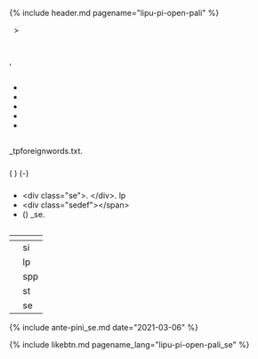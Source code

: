 {% include header.md pagename="lipu-pi-open-pali" %}

<div class="se">

[<span style="background-color:#574500;"><i class='twa twa-house'></i></span>](https://joelthomastr.github.io/tokipona/README_se)&nbsp;&nbsp;>&nbsp;&nbsp;<i class='twa twa-page-facing-up'></i><i class='twa twa-backhand-index-pointing-down'></i>

# <i class='twa twa-speaking-head'></i><i class='twa twa-face-without-mouth'></i>

<i class='twa twa-backhand-index-pointing-down'></i><i class='twa twa-play-button'></i><i class='twa twa-page-facing-up'></i><i class='twa twa-backhand-index-pointing-left'></i><i class='twa twa-left-arrow-curving-right'></i><i class='twa twa-backhand-index-pointing-down'></i><i class="twa twa-division-sign"></i><i class='twa twa-backhand-index-pointing-left'></i><i class='twa twa-thought-balloon'></i><i class='twa twa-framed-picture'></i><i class='twa twa-fast-forward-button'></i><i class='twa twa-page-facing-up'></i><i class='twa twa-wrapped-gift'></i><i class='twa twa-upwards-button'></i><i class='twa twa-backhand-index-pointing-left'></i><i class='twa twa-wrench'></i><i class='twa twa-page-facing-up'></i><i class='twa twa-backhand-index-pointing-down'></i><i class="twa twa-minus-sign"></i><i class='twa twa-backhand-index-pointing-left'></i><i class='twa twa-unlocked'></i><i class='twa twa-fast-forward-button'></i><i class='twa twa-raised-fist'></i><i class='twa twa-backhand-index-pointing-left'></i><i class='twa twa-left-arrow-curving-right'></i><i class='twa twa-page-facing-up'></i><i class='twa twa-wrapped-gift'></i><i class='twa twa-upwards-button'></i><i class='twa twa-backhand-index-pointing-left'></i><i class='twa twa-wrench'></i><i class='twa twa-page-facing-up'></i><i class='twa twa-backhand-index-pointing-down'></i><i class="twa twa-minus-sign"></i><i class='twa twa-backhand-index-pointing-down'></i><i class='twa twa-upwards-button'></i><i class='twa twa-backhand-index-pointing-left'></i><i class='twa twa-outbox-tray'></i><i class='twa twa-fast-forward-button'></i><i class='twa twa-speech-balloon'></i><i class='twa twa-backhand-index-pointing-down'></i><i class='twa twa-left-arrow-curving-right'></i><i class='twa twa-backhand-index-pointing-up'></i><i class="twa twa-division-sign"></i><i class='twa twa-page-facing-up'></i><i class='twa twa-stop-button'></i><i class='twa twa-unlocked'></i><i class='twa twa-raised-fist'></i><i class="twa twa-minus-sign"></i>

<i class='twa twa-unlocked'></i><i class='twa twa-upwards-button'></i><i class='twa twa-backhand-index-pointing-left'></i><i class='twa twa-wrench'></i><i class='twa twa-page-facing-up'></i><i class='twa twa-stop-button'></i><i class='twa twa-unlocked'></i><i class='twa twa-raised-fist'></i><i class='twa twa-round-pushpin'></i><i class='twa twa-motorway'></i><i class='twa twa-backhand-index-pointing-down'></i><i class="twa twa-division-sign"></i><i class='twa twa-page-facing-up'></i><i class='twa twa-backhand-index-pointing-down'></i><i class='twa twa-play-button'></i><i class='twa twa-page-facing-up'></i><i class='twa twa-family'></i><i class="twa twa-minus-sign"></i><i class='twa twa-backhand-index-pointing-left'></i><i class='twa twa-thought-balloon'></i><i class='twa twa-cross-mark'></i><i class='twa twa-shuffle-tracks-button'></i><i class='twa twa-fast-forward-button'></i><i class='twa twa-page-facing-up'></i><i class='twa twa-family'></i><i class="twa twa-minus-sign"></i><i class='twa twa-backhand-index-pointing-down'></i><i class='twa twa-upwards-button'></i><i class='twa twa-backhand-index-pointing-left'></i><i class='twa twa-wrench'></i><i class='twa twa-gear'></i><i class='twa twa-stop-button'></i><i class='twa twa-raised-fist'></i><i class='twa twa-balance-scale'></i><i class="twa twa-minus-sign"></i><i class='twa twa-gear'></i><i class='twa twa-backhand-index-pointing-down'></i><i class='twa twa-play-button'></i><i class='twa twa-eyes'></i><i class='twa twa-fast-forward-button'></i><i class='twa twa-page-facing-up'></i><i class='twa twa-family'></i><i class='twa twa-play-button'></i><i class='twa twa-raised-fist'></i><i class='twa twa-fast-forward-button'></i><i class='twa twa-page-facing-up'></i><i class='twa twa-wrapped-gift'></i><i class='twa twa-balance-scale'></i><i class='twa twa-page-facing-up'></i><i class='twa twa-family'></i><i class="twa twa-minus-sign"></i><i class='twa twa-backhand-index-pointing-down'></i><i class='twa twa-upwards-button'></i><i class='twa twa-backhand-index-pointing-left'></i><i class='twa twa-wrench'></i><i class='twa twa-cross-mark'></i><i class='twa twa-page-facing-up'></i><i class='twa twa-family'></i>, <i class='twa twa-backhand-index-pointing-left'></i><i class='twa twa-wrench'></i><i class='twa twa-page-facing-up'></i><i class='twa twa-wrapped-gift'></i><i class="twa twa-minus-sign"></i>

## <i class='twa twa-motorway'></i><i class='twa twa-raised-fist'></i><i class='twa twa-wrench'></i><i class='twa twa-stop-button'></i><i class='twa twa-page-facing-up'></i><i class='twa twa-stop-button'></i><i class='twa twa-unlocked'></i><i class='twa twa-raised-fist'></i>

<i class='twa twa-keycap'></i><i class='twa twa-index-pointing-up'></i><i class='twa twa-upwards-button'></i><i class='twa twa-waving-hand'></i><i class='twa twa-framed-picture'></i><i class='twa twa-fast-forward-button'></i><i class='twa twa-page-facing-up'></i><i class='twa twa-wrapped-gift'></i><i class='twa twa-backhand-index-pointing-left'></i><i class='twa twa-round-pushpin'></i><i class='twa twa-page-facing-up'></i><i class='twa twa-stop-button'></i><i class='twa twa-unlocked'></i><i class='twa twa-raised-fist'></i><i class="twa twa-minus-sign"></i>

<i class='twa twa-keycap'></i><i class='twa twa-victory-hand'></i><i class='twa twa-upwards-button'></i><i class='twa twa-waving-hand'></i><i class='twa twa-outbox-tray'></i><i class='twa twa-fast-forward-button'></i><i class='twa twa-page-facing-up'></i><i class='twa twa-stop-button'></i><i class='twa twa-unlocked'></i><i class='twa twa-raised-fist'></i><i class='twa twa-left-arrow-curving-right'></i><i class='twa twa-gear'></i><i class='twa twa-stop-button'></i><i class='twa twa-shuffle-tracks-button'></i><i class='twa twa-motorway'></i><i class="twa twa-minus-sign"></i><i class='twa twa-gear'></i><i class='twa twa-backhand-index-pointing-down'></i><i class='twa twa-play-button'></i><i class='twa twa-eyes'></i><i class='twa twa-fast-forward-button'></i><i class='twa twa-page-facing-up'></i><i class='twa twa-stop-button'></i><i class='twa twa-unlocked'></i><i class='twa twa-raised-fist'></i><i class='twa twa-play-button'></i><i class='twa twa-raised-fist'></i><i class='twa twa-fast-forward-button'></i><i class='twa twa-page-facing-up'></i><i class='twa twa-chequered-flag'></i><i class='twa twa-round-pushpin'></i><i class='twa twa-motorway'></i><i class='twa twa-framed-picture'></i><i class='twa twa-infinity'></i><i class='twa twa-stop-button'></i><i class='twa twa-busts-in-silhouette'></i><i class='twa twa-page-facing-up'></i><i class='twa twa-stop-button'></i><i class='twa twa-bust-in-silhouette'></i><i class='twa twa-input-symbols'></i><i class='twa twa-speaking-head'></i><i class='twa twa-plus-sign'></i><i class='twa twa-page-facing-up'></i><i class='twa twa-bow-and-arrow'></i><i class='twa twa-dashing-away'></i><i class='twa twa-two-hearts'></i><i class='twa twa-family'></i><i class='twa twa-down-arrow'></i><i class='twa twa-motorway'></i><i class='twa twa-input-symbols'></i><i class="twa twa-minus-sign"></i><i class='twa twa-gear'></i><i class='twa twa-stop-button'></i><i class='twa twa-shuffle-tracks-button'></i><i class='twa twa-motorway'></i><i class='twa twa-play-button'></i><i class='twa twa-raised-fist'></i><i class='twa twa-fast-forward-button'></i><i class='twa twa-page-facing-up'></i><i class='twa twa-chequered-flag'></i><i class='twa twa-left-arrow-curving-right'></i><i class="twa twa-division-sign"></i>
- <i class='twa twa-framed-picture'></i><i class='twa twa-input-symbols'></i><i class='twa twa-raised-hand'></i><i class='twa twa-anchor'></i><i class='twa twa-framed-picture'></i><i class='twa twa-record-button'></i><i class='twa twa-backhand-index-pointing-down'></i><i class='twa twa-anchor'></i><i class='twa twa-input-symbols'></i>
- <i class='twa twa-framed-picture'></i><i class='twa twa-thumbs-up'></i>
- <i class='twa twa-framed-picture'></i><i class='twa twa-thumbs-up'></i><i class='twa twa-thumbs-up'></i>
- <i class='twa twa-framed-picture'></i><i class='twa twa-droplet'></i>
- <i class='twa twa-framed-picture'></i><i class='twa twa-red-heart'></i>

## <i class='twa twa-spiral-shell'></i><i class='twa twa-elephant'></i><i class='twa twa-stop-button'></i><i class='twa twa-page-facing-up'></i><i class='twa twa-stop-button'></i><i class='twa twa-unlocked'></i><i class='twa twa-raised-fist'></i>

### <i class='twa twa-keycap'></i><i class='twa twa-index-pointing-up'></i>

<i class='twa twa-page-facing-up'></i><i class='twa twa-stop-button'></i><i class='twa twa-unlocked'></i><i class='twa twa-raised-fist'></i><i class='twa twa-upwards-button'></i><i class='twa twa-backhand-index-pointing-left'></i><i class='twa twa-wrench'></i><i class='twa twa-cross-mark'></i><i class='twa twa-package'></i><i class='twa twa-speech-balloon'></i><i class='twa twa-stop-button'></i><i class='twa twa-framed-picture'></i><i class='twa twa-thumbs-up'></i><i class='twa twa-left-arrow-curving-right'></i><i class='twa twa-speech-balloon'></i><i class="twa twa-minus-sign"></i><i class='twa twa-backhand-index-pointing-left'></i><i class='twa twa-wrench'></i><i class='twa twa-framed-picture'></i><i class='twa twa-elephant'></i><i class='twa twa-round-pushpin'></i><i class='twa twa-framed-picture'></i><i class='twa twa-input-symbols'></i><i class='twa twa-raised-hand'></i><i class='twa twa-anchor'></i><i class='twa twa-framed-picture'></i><i class='twa twa-record-button'></i><i class='twa twa-backhand-index-pointing-down'></i><i class='twa twa-anchor'></i><i class='twa twa-input-symbols'></i><i class="twa twa-minus-sign"></i><i class='twa twa-backhand-index-pointing-down'></i><i class='twa twa-play-button'></i><i class='twa twa-right-arrow-curving-left'></i><i class='twa twa-backhand-index-pointing-down'></i><i class="twa twa-division-sign"></i><i class='twa twa-backhand-index-pointing-left'></i><i class='twa twa-thought-balloon'></i><i class='twa twa-framed-picture'></i><i class='twa twa-wrench'></i><i class='twa twa-alarm-clock'></i><i class='twa twa-mouse-face'></i><i class="twa twa-minus-sign"></i><i class='twa twa-package'></i><i class='twa twa-speech-balloon'></i><i class='twa twa-play-button'></i><i class='twa twa-thought-balloon'></i><i class='twa twa-fast-forward-button'></i><i class='twa twa-alarm-clock'></i><i class='twa twa-open-hands'></i><i class="twa twa-minus-sign"></i><i class='twa twa-gear'></i><i class='twa twa-stop-button'></i><i class='twa twa-shuffle-tracks-button'></i><i class='twa twa-motorway'></i><i class='twa twa-play-button'></i><i class='twa twa-shuffle-tracks-button'></i><i class='twa twa-fast-forward-button'></i><i class='twa twa-speech-balloon'></i><i class='twa twa-round-pushpin'></i><i class='twa twa-framed-picture'></i><i class='twa twa-input-symbols'></i><i class='twa twa-raised-hand'></i><i class='twa twa-anchor'></i><i class='twa twa-framed-picture'></i><i class='twa twa-record-button'></i><i class='twa twa-backhand-index-pointing-down'></i><i class='twa twa-anchor'></i><i class='twa twa-input-symbols'></i><i class='twa twa-left-arrow-curving-right'></i><i class='twa twa-package'></i><i class='twa twa-speech-balloon'></i><i class='twa twa-thumbs-up'></i><i class="twa twa-minus-sign"></i>

<i class='twa twa-thinking-face'></i><i class='twa twa-left-arrow-curving-right'></i><i class='twa twa-backhand-index-pointing-down'></i><i class='twa twa-upwards-button'></i><i class='twa twa-backhand-index-pointing-left'></i><i class='twa twa-wrench'></i><i class='twa twa-page-facing-up'></i><i class='twa twa-mouse-face'></i><i class='twa twa-stop-button'></i><i class='twa twa-speech-balloon'></i><i class='twa twa-backhand-index-pointing-down'></i><i class="twa twa-division-sign"></i><span class="sedef">_tpforeignwords.txt.</span> <i class='twa twa-gear'></i><i class='twa twa-stop-button'></i><i class='twa twa-shuffle-tracks-button'></i><i class='twa twa-motorway'></i><i class='twa twa-play-button'></i><i class='twa twa-eyes'></i><i class='twa twa-fast-forward-button'></i><i class='twa twa-page-facing-up'></i><i class='twa twa-backhand-index-pointing-down'></i><i class='twa twa-play-button'></i><i class='twa twa-wrench'></i><i class='twa twa-brain'></i><i class='twa twa-backhand-index-pointing-down'></i><i class='twa twa-left-arrow-curving-right'></i><i class='twa twa-package'></i><i class='twa twa-speech-balloon'></i><i class="twa twa-minus-sign"></i><i class='twa twa-backhand-index-pointing-left'></i><i class='twa twa-wrench'></i><i class='twa twa-speech-balloon'></i><i class='twa twa-wrapped-gift'></i><i class='twa twa-upwards-button'></i><i class='twa twa-backhand-index-pointing-left'></i><i class='twa twa-thought-balloon'></i><i class='twa twa-framed-picture'></i><i class='twa twa-fast-forward-button'></i><i class='twa twa-backhand-index-pointing-down'></i><i class='twa twa-round-pushpin'></i><i class='twa twa-page-facing-up'></i><i class='twa twa-mouse-face'></i><i class="twa twa-minus-sign"></i>

### <i class='twa twa-keycap'></i><i class='twa twa-victory-hand'></i>
<i class='twa twa-alarm-clock'></i><i class='twa twa-infinity'></i><i class='twa twa-upwards-button'></i><i class='twa twa-waving-hand'></i><i class='twa twa-wrench'></i><i class='twa twa-framed-picture'></i><i class='twa twa-stop-button'></i><i class='twa twa-person-walking'></i><i class='twa twa-open-hands'></i> (<span class="sedef"> </span>) <i class='twa twa-left-arrow-curving-right'></i><i class='twa twa-stop-button'></i><i class='twa twa-elephant'></i><i class="twa twa-minus-sign"></i><i class='twa twa-backhand-index-pointing-down'></i><i class='twa twa-play-button'></i><i class='twa twa-right-arrow-curving-left'></i><i class='twa twa-backhand-index-pointing-down'></i><i class="twa twa-division-sign"></i><i class='twa twa-framed-picture'></i><i class='twa twa-stop-button'></i><i class='twa twa-person-walking'></i><i class='twa twa-mouse-face'></i> (<span class="sedef">-</span>) <i class='twa twa-play-button'></i><i class='twa twa-thought-balloon'></i><i class='twa twa-left-arrow-curving-right'></i><i class='twa twa-spiral-shell'></i><i class='twa twa-shuffle-tracks-button'></i><i class='twa twa-open-hands'></i><i class='twa twa-round-pushpin'></i><i class='twa twa-busts-in-silhouette'></i><i class='twa twa-page-facing-up'></i><i class='twa twa-backhand-index-pointing-left'></i><i class="twa twa-minus-sign"></i>

### <i class='twa twa-keycap'></i><i class='twa twa-victory-hand'></i><i class='twa twa-index-pointing-up'></i>
<i class='twa twa-waving-hand'></i><i class='twa twa-wrench'></i><i class='twa twa-framed-picture'></i><i class='twa twa-gear'></i><i class='twa twa-thumbs-up'></i><i class='twa twa-left-arrow-curving-right'></i><i class='twa twa-gear'></i><i class='twa twa-stop-button'></i><i class='twa twa-shuffle-tracks-button'></i><i class='twa twa-motorway'></i><i class="twa twa-minus-sign"></i>

- <i class='twa twa-face-without-mouth'></i><i class='twa twa-upwards-button'></i><i class='twa twa-waving-hand'></i><i class='twa twa-outbox-tray'></i><i class='twa twa-fast-forward-button'></i><i class='twa twa-framed-picture'></i> <span class="sedef">\<div class="se"\></span>. <i class='twa twa-leg'></i><i class='twa twa-upwards-button'></i><i class='twa twa-waving-hand'></i><i class='twa twa-outbox-tray'></i><i class='twa twa-fast-forward-button'></i><i class='twa twa-framed-picture'></i> <span class="sedef">\</div></span>. <i class='twa twa-gear'></i><i class='twa twa-stop-button'></i><i class='twa twa-shuffle-tracks-button'></i><i class='twa twa-motorway'></i><i class='twa twa-play-button'></i><i class='twa twa-shuffle-tracks-button'></i><i class='twa twa-fast-forward-button'></i><i class='twa twa-framed-picture'></i> <span class="lpdef">lp</span> <i class='twa twa-round-pushpin'></i><i class='twa twa-page-facing-up'></i><i class='twa twa-infinity'></i><i class='twa twa-stop-button'></i><i class='twa twa-motorway'></i><i class='twa twa-framed-picture'></i><i class='twa twa-shuffle-tracks-button'></i><i class="twa twa-minus-sign"></i>
- <i class='twa twa-backhand-index-pointing-right'></i><i class='twa twa-thought-balloon'></i><i class='twa twa-wrench'></i><i class='twa twa-framed-picture'></i><i class='twa twa-input-symbols'></i><i class='twa twa-raised-hand'></i><i class='twa twa-anchor'></i><i class='twa twa-framed-picture'></i><i class='twa twa-record-button'></i><i class='twa twa-backhand-index-pointing-down'></i><i class='twa twa-anchor'></i><i class='twa twa-input-symbols'></i><i class='twa twa-upwards-button'></i><i class='twa twa-waving-hand'></i><i class='twa twa-wrench'></i><i class='twa twa-framed-picture'></i><i class='twa twa-backhand-index-pointing-down'></i><i class="twa twa-division-sign"></i> <span class="sedef">\<div class="sedef"\><\/span></span>
- <i class='twa twa-backhand-index-pointing-right'></i><i class='twa twa-flexed-biceps'></i><i class='twa twa-outbox-tray'></i><i class='twa twa-fast-forward-button'></i><i class='twa twa-speech-balloon'></i><i class='twa twa-high-voltage'></i><i class='twa twa-round-pushpin'></i><i class='twa twa-page-facing-up'></i><i class="twa twa-minus-sign"></i> (<i class='twa twa-speech-balloon'></i><i class='twa twa-high-voltage'></i><i class='twa twa-play-button'></i><i class='twa twa-backhand-index-pointing-down'></i><i class="twa twa-division-sign"></i><i class='twa twa-rainbow'></i><i class='twa twa-backhand-index-pointing-up'></i><i class='twa twa-play-button'></i><i class='twa twa-shuffle-tracks-button'></i><i class="twa twa-minus-sign"></i><i class='twa twa-speech-balloon'></i><i class='twa twa-bust-in-silhouette'></i><i class='twa twa-play-button'></i><i class='twa twa-eyes'></i><i class='twa twa-fast-forward-button'></i><i class='twa twa-backhand-index-pointing-up'></i><i class='twa twa-upwards-button'></i><i class='twa twa-backhand-index-pointing-up'></i><i class='twa twa-play-button'></i><i class='twa twa-brain'></i><i class='twa twa-fast-forward-button'></i><i class='twa twa-backhand-index-pointing-down'></i><i class='twa twa-right-arrow-curving-left'></i><i class='twa twa-rainbow'></i><i class='twa twa-backhand-index-pointing-up'></i><i class="twa twa-division-sign"></i><i class='twa twa-backhand-index-pointing-up'></i><i class='twa twa-play-button'></i><i class='twa twa-raised-hand'></i><i class='twa twa-fast-forward-button'></i><i class='twa twa-backhand-index-pointing-up'></i><i class='twa twa-upwards-button'></i><i class='twa twa-backhand-index-pointing-up'></i><i class='twa twa-play-button'></i><i class='twa twa-flexed-biceps'></i><i class='twa twa-eyes'></i><i class='twa twa-fast-forward-button'></i><i class='twa twa-page-facing-up'></i><i class='twa twa-shuffle-tracks-button'></i><i class="twa twa-minus-sign"></i><i class='twa twa-backhand-index-pointing-up'></i><i class='twa twa-play-button'></i><i class='twa twa-eyes'></i><i class='twa twa-fast-forward-button'></i><i class='twa twa-backhand-index-pointing-up'></i><i class='twa twa-upwards-button'></i><i class='twa twa-gear'></i><i class='twa twa-play-button'></i><i class='twa twa-unlocked'></i><i class='twa twa-fast-forward-button'></i><i class='twa twa-page-facing-up'></i><i class='twa twa-stop-button'></i><i class='twa twa-speech-balloon'></i><i class='twa twa-high-voltage'></i><i class="twa twa-minus-sign"></i>) <i class='twa twa-backhand-index-pointing-right'></i><i class='twa twa-outbox-tray'></i><i class='twa twa-fast-forward-button'></i><i class='twa twa-speech-balloon'></i><i class='twa twa-high-voltage'></i><i class='twa twa-left-arrow-curving-right'></i><i class='twa twa-page-facing-up'></i><i class='twa twa-round-pushpin'></i><i class='twa twa-busts-in-silhouette'></i><i class='twa twa-page-facing-up'></i><i class='twa twa-backhand-index-pointing-down'></i><i class='twa twa-upwards-button'></i><i class='twa twa-waving-hand'></i><i class='twa twa-wrench'></i><i class='twa twa-framed-picture'></i><i class='twa twa-backhand-index-pointing-down'></i><i class='twa twa-round-pushpin'></i><i class='twa twa-chequered-flag'></i><i class='twa twa-backhand-index-pointing-up'></i><i class="twa twa-division-sign"></i> <span class="sedef">_se</span>. <i class='twa twa-gear'></i><i class='twa twa-stop-button'></i><i class='twa twa-shuffle-tracks-button'></i><i class='twa twa-motorway'></i><i class='twa twa-play-button'></i><i class='twa twa-shuffle-tracks-button'></i><i class='twa twa-fast-forward-button'></i><i class='twa twa-backhand-index-pointing-up'></i><i class='twa twa-left-arrow-curving-right'></i><i class='twa twa-framed-picture'></i><i class='twa twa-mouse-face'></i><i class='twa twa-stop-button'></i><i class='twa twa-motorway'></i><i class='twa twa-framed-picture'></i><i class='twa twa-stop-button'></i><i class='twa twa-page-facing-up'></i><i class='twa twa-chequered-flag'></i><i class="twa twa-minus-sign"></i>


## <i class='twa twa-brain'></i><i class='twa twa-thumbs-up'></i>

<i class='twa twa-framed-picture'></i><i class='twa twa-mouse-face'></i><i class='twa twa-stop-button'></i><i class='twa twa-motorway'></i><i class='twa twa-framed-picture'></i><i class='twa twa-infinity'></i><i class='twa twa-play-button'></i><i class='twa twa-backhand-index-pointing-down'></i><i class="twa twa-division-sign"></i>

| <i class='twa twa-motorway'></i><i class='twa twa-framed-picture'></i> | <i class='twa twa-framed-picture'></i><i class='twa twa-mouse-face'></i> |
| ----- | ----- |
| <i class='twa twa-framed-picture'></i><i class='twa twa-input-symbols'></i><i class='twa twa-raised-hand'></i><i class='twa twa-anchor'></i><i class='twa twa-framed-picture'></i><i class='twa twa-record-button'></i><i class='twa twa-backhand-index-pointing-down'></i><i class='twa twa-anchor'></i><i class='twa twa-input-symbols'></i> | <span class="sedef">si</span> |
| <i class='twa twa-framed-picture'></i><i class='twa twa-thumbs-up'></i> | <span class="sedef">lp</span> |
| <i class='twa twa-framed-picture'></i><i class='twa twa-thumbs-up'></i><i class='twa twa-thumbs-up'></i> | <span class="sedef">spp</span> |
| <i class='twa twa-framed-picture'></i><i class='twa twa-droplet'></i> | <span class="sedef">st</span> |
| <i class='twa twa-framed-picture'></i><i class='twa twa-red-heart'></i> | <span class="sedef">se</span> |

<i class='twa twa-framed-picture'></i><i class='twa twa-mouse-face'></i><i class='twa twa-infinity'></i><i class='twa twa-backhand-index-pointing-down'></i><i class='twa twa-play-button'></i><i class='twa twa-cyclone'></i><i class='twa twa-mouse-face'></i><i class="twa twa-minus-sign"></i><i class='twa twa-backhand-index-pointing-down'></i><i class='twa twa-play-button'></i><i class='twa twa-right-arrow-curving-left'></i><i class='twa twa-backhand-index-pointing-down'></i><i class="twa twa-division-sign"></i><i class='twa twa-alarm-clock'></i><i class='twa twa-chequered-flag'></i><i class='twa twa-open-hands'></i><i class='twa twa-upwards-button'></i><i class='twa twa-backhand-index-pointing-left'></i><i class='twa twa-unlocked'></i><i class='twa twa-fast-forward-button'></i><i class='twa twa-busts-in-silhouette'></i><i class='twa twa-page-facing-up'></i><i class='twa twa-backhand-index-pointing-left'></i><i class='twa twa-upwards-button'></i><i class='twa twa-backhand-index-pointing-left'></i><i class='twa twa-wrench'></i><i class='twa twa-speech-balloon'></i><i class='twa twa-shuffle-tracks-button'></i><i class='twa twa-left-arrow-curving-right'></i><i class='twa twa-motorway'></i><i class='twa twa-framed-picture'></i><i class='twa twa-infinity'></i><i class='twa twa-backhand-index-pointing-down'></i><i class="twa twa-minus-sign"></i><i class='twa twa-alarm-clock'></i><i class='twa twa-backhand-index-pointing-up'></i><i class='twa twa-upwards-button'></i><i class='twa twa-backhand-index-pointing-left'></i><i class='twa twa-wrench'></i><i class='twa twa-framed-picture'></i><i class='twa twa-unlocked'></i><i class='twa twa-stop-button'></i><i class='twa twa-speech-balloon'></i><i class='twa twa-backhand-index-pointing-down'></i><i class="twa twa-minus-sign"></i><i class='twa twa-thinking-face'></i><i class='twa twa-alarm-clock'></i><i class='twa twa-person-walking'></i><i class='twa twa-backhand-index-pointing-up'></i><i class='twa twa-upwards-button'></i><i class='twa twa-backhand-index-pointing-left'></i><i class='twa twa-person-walking'></i><i class='twa twa-brain'></i><i class='twa twa-fast-forward-button'></i><i class='twa twa-backhand-index-pointing-down'></i><i class="twa twa-division-sign"></i><i class='twa twa-brain'></i><i class='twa twa-backhand-index-pointing-left'></i><i class='twa twa-stop-button'></i><i class='twa twa-speech-balloon'></i><i class='twa twa-open-hands'></i><i class='twa twa-play-button'></i><i class='twa twa-collision'></i><i class="twa twa-minus-sign"></i><i class='twa twa-alarm-clock'></i><i class='twa twa-backhand-index-pointing-down'></i><i class='twa twa-upwards-button'></i><i class='twa twa-backhand-index-pointing-left'></i><i class='twa twa-wrench'></i><i class='twa twa-speech-balloon'></i><i class='twa twa-thumbs-up'></i><i class='twa twa-left-arrow-curving-right'></i><i class='twa twa-motorway'></i><i class='twa twa-framed-picture'></i><i class='twa twa-infinity'></i><i class="twa twa-minus-sign"></i><i class='twa twa-thinking-face'></i><i class='twa twa-backhand-index-pointing-left'></i><i class='twa twa-flexed-biceps'></i><i class='twa twa-cross-mark'></i><i class='twa twa-shuffle-tracks-button'></i><i class='twa twa-fast-forward-button'></i><i class='twa twa-framed-picture'></i><i class='twa twa-mouse-face'></i><i class='twa twa-round-pushpin'></i><i class='twa twa-busts-in-silhouette'></i><i class='twa twa-page-facing-up'></i><i class='twa twa-backhand-index-pointing-left'></i><i class='twa twa-wrench'></i><i class='twa twa-high-voltage'></i><i class='twa twa-mouse-face'></i><i class="twa twa-minus-sign"></i>

{% include ante-pini_se.md date="2021-03-06" %}

</div>

{% include likebtn.md pagename_lang="lipu-pi-open-pali_se" %}
